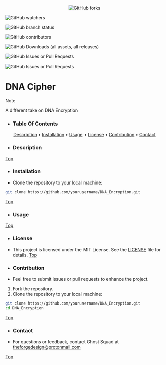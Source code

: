 <p align="center">
 <a
![GitHub Repo stars](https://img.shields.io/github/stars/BHQST/DNA_Encryption)
  
![GitHub forks](https://img.shields.io/github/forks/BHQST/DNA_Encryption)

![GitHub watchers](https://img.shields.io/github/watchers/BHQST/DNA_Encryption)

![GitHub branch status](https://img.shields.io/github/checks-status/BHQST/DNA_Encryption/main)

![GitHub contributors](https://img.shields.io/github/contributors-anon/BHQST/DNA_Encryption)

![GitHub Downloads (all assets, all releases)](https://img.shields.io/github/downloads/BHQST/DNA_Encryption/total)

![GitHub Issues or Pull Requests](https://img.shields.io/github/issues/BHQST/DNA_Encryption)

![GitHub Issues or Pull Requests](https://img.shields.io/github/issues-pr/BHQST/DNA_Encryption)
 </a>
</p>

# DNA Cipher
 > [!NOTE]
 > A different take on DNA Encryption 

 - ### Table Of Contents
<p align="center">
  <a href="#Description">Description</a> •
  <a href="#Installation">Installation</a> • 
 <a
 href="#Usage">Usage</a> •
  <a href="#License">License</a> •
  <a href="#Contribution">Contribution</a> •
<a href="#Contact">Contact</a>
</p>


 - ### Description
[Top](#Table-Of-Contents)
 - ### Installation 
  - Clone the repository to your local machine:

```bash
git clone https://github.com/yourusername/DNA_Encryption.git
```
[Top](#Table-Of-Contents)

 - ### Usage
[Top](#Table-Of-Contents)
 - ### License

  - This project is licensed under the MIT License. See the [LICENSE](LINCENSE) file for details.
[Top](#Table-Of-Contents)

 - ### Contribution
  - Feel free to submit issues or pull requests to enhance the project.

  1. Fork the repository.
  2. Clone the repository to your local machine:
```bash
git clone https://github.com/yourusername/DNA_Encryption.git
cd DNA_Encryption 
```
[Top](#Table-Of-Contents)


 - ### Contact
  - For questions or feedback, contact Ghost Squad at theforgedesign@protonmail.com

[Top](#Table-Of-Contents)
